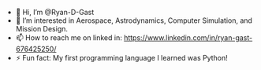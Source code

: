 - 👋 Hi, I’m @Ryan-D-Gast
- 👀 I’m interested in Aerospace, Astrodynamics, Computer Simulation, and Mission Design.
- 📫 How to reach me on linked in: https://www.linkedin.com/in/ryan-gast-676425250/
- ⚡ Fun fact: My first programming language I learned was Python!

<!---
Ryan-D-Gast/Ryan-D-Gast is a ✨ special ✨ repository because its `README.md` (this file) appears on your GitHub profile.
You can click the Preview link to take a look at your changes.
--->
